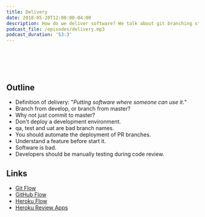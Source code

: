 ```yaml
---
title: Delivery
date: 2018-05-20T12:00:00-04:00
description: How do we deliver software? We talk about git branching strategies, as well as automated and non-automated testing and deployment.
podcast_file: /episodes/delivery.mp3
podcast_duration: '53:3'
---
```


# &nbsp;

## Outline

* Definition of delivery: "_Putting software where someone can use it._"
* Branch from develop, or branch from master?
* Why not just commit to master?
* Don't deploy a development environment.
* qa, test and uat are bad branch names.
* You should automate the deployment of PR branches.
* Understand a feature before start it.
* Software is bad.
* Developers should be manually testing during code review.


## Links

* [Git Flow](http://nvie.com/posts/a-successful-git-branching-model/)
* [GitHub Flow](https://guides.github.com/introduction/flow/)
* [Heroku Flow](https://www.heroku.com/flow)
* [Heroku Review Apps](https://devcenter.heroku.com/articles/github-integration-review-apps)
